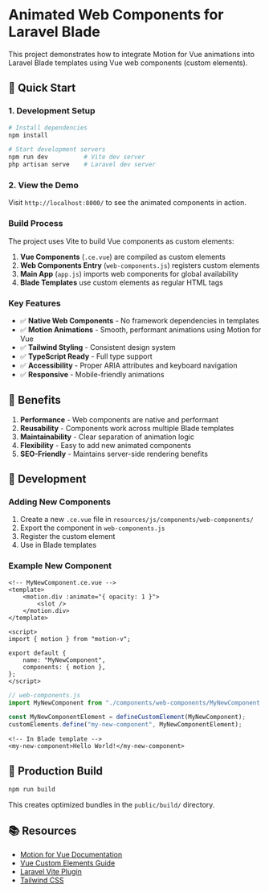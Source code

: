 # Animated Web Components for Laravel Blade

This project demonstrates how to integrate Motion for Vue animations into Laravel Blade templates using Vue web components (custom elements).

## 🚀 Quick Start

### 1. Development Setup

```bash
# Install dependencies
npm install

# Start development servers
npm run dev          # Vite dev server
php artisan serve    # Laravel dev server
```

### 2. View the Demo

Visit `http://localhost:8000/` to see the animated components in action.

### Build Process

The project uses Vite to build Vue components as custom elements:

1. **Vue Components** (`.ce.vue`) are compiled as custom elements
2. **Web Components Entry** (`web-components.js`) registers custom elements
3. **Main App** (`app.js`) imports web components for global availability
4. **Blade Templates** use custom elements as regular HTML tags

### Key Features

-   ✅ **Native Web Components** - No framework dependencies in templates
-   ✅ **Motion Animations** - Smooth, performant animations using Motion for Vue
-   ✅ **Tailwind Styling** - Consistent design system
-   ✅ **TypeScript Ready** - Full type support
-   ✅ **Accessibility** - Proper ARIA attributes and keyboard navigation
-   ✅ **Responsive** - Mobile-friendly animations

## 🎯 Benefits

1. **Performance** - Web components are native and performant
2. **Reusability** - Components work across multiple Blade templates
3. **Maintainability** - Clear separation of animation logic
4. **Flexibility** - Easy to add new animated components
5. **SEO-Friendly** - Maintains server-side rendering benefits

## 🔧 Development

### Adding New Components

1. Create a new `.ce.vue` file in `resources/js/components/web-components/`
2. Export the component in `web-components.js`
3. Register the custom element
4. Use in Blade templates

### Example New Component

```vue
<!-- MyNewComponent.ce.vue -->
<template>
    <motion.div :animate="{ opacity: 1 }">
        <slot />
    </motion.div>
</template>

<script>
import { motion } from "motion-v";

export default {
    name: "MyNewComponent",
    components: { motion },
};
</script>
```

```javascript
// web-components.js
import MyNewComponent from "./components/web-components/MyNewComponent.ce.vue";

const MyNewComponentElement = defineCustomElement(MyNewComponent);
customElements.define("my-new-component", MyNewComponentElement);
```

```blade
<!-- In Blade template -->
<my-new-component>Hello World!</my-new-component>
```

## 🚀 Production Build

```bash
npm run build
```

This creates optimized bundles in the `public/build/` directory.

## 📚 Resources

-   [Motion for Vue Documentation](https://motion.dev/docs/vue)
-   [Vue Custom Elements Guide](https://vuejs.org/guide/extras/web-components.html)
-   [Laravel Vite Plugin](https://laravel.com/docs/11.x/vite)
-   [Tailwind CSS](https://tailwindcss.com/)
